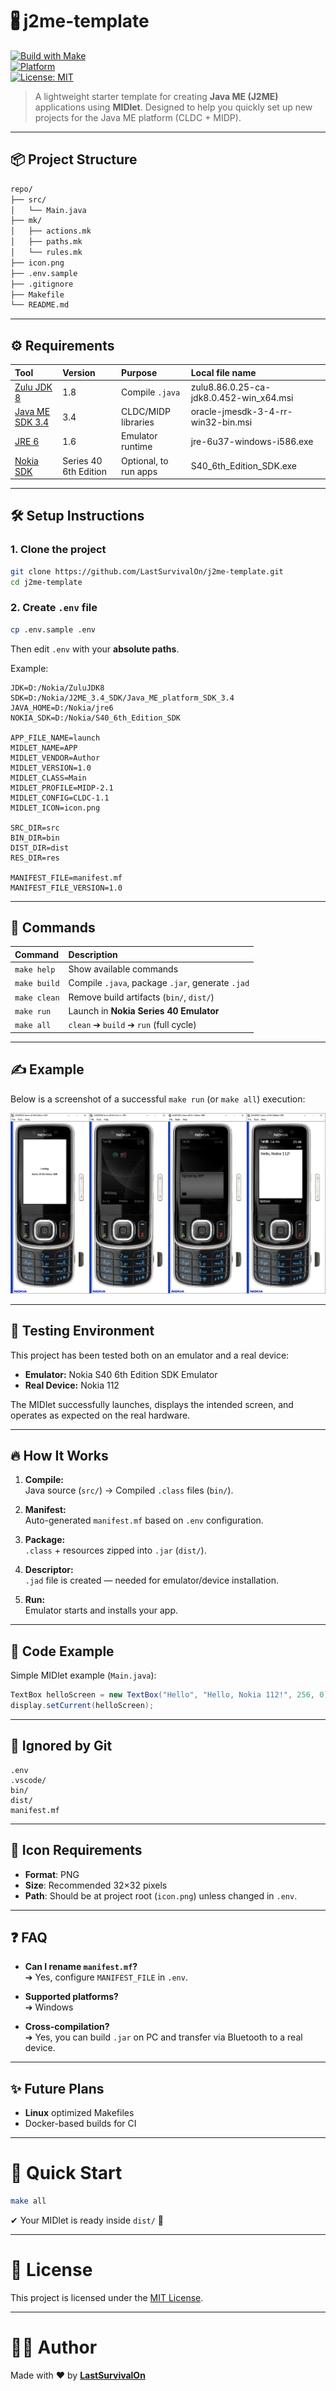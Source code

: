 # 🖁 j2me-template

[![Build with Make](https://img.shields.io/badge/build-makefile-blue)](https://www.gnu.org/software/make/)  
[![Platform](https://img.shields.io/badge/platform-Java%20ME-yellow)](https://en.wikipedia.org/wiki/Java_Platform,_Micro_Edition)  
[![License: MIT](https://img.shields.io/badge/license-MIT-green.svg)](https://opensource.org/licenses/MIT)

> A lightweight starter template for creating **Java ME (J2ME)** applications using **MIDlet**. Designed to help you quickly set up new projects for the Java ME platform (CLDC + MIDP).

---

## 📦 Project Structure

```bash
repo/
├── src/
│   └── Main.java
├── mk/
│   ├── actions.mk
│   ├── paths.mk
│   └── rules.mk
├── icon.png
├── .env.sample
├── .gitignore
├── Makefile
└── README.md
```

---

## ⚙️ Requirements

| Tool | Version | Purpose | Local file name |
|:-----|:--------|:--------|:----------|
| [Zulu JDK 8](https://www.azul.com/core-post-download/?endpoint=zulu&uuid=fb34112f-fa7f-426a-bfec-8753fb05b476) | 1.8 | Compile `.java` | zulu8.86.0.25-ca-jdk8.0.452-win_x64.msi |
| [Java ME SDK 3.4](https://www.oracle.com/java/technologies/javame-sdk-downloads.html) | 3.4 | CLDC/MIDP libraries | oracle-jmesdk-3-4-rr-win32-bin.msi |
| [JRE 6](https://www.oracle.com/ua/java/technologies/javase-java-archive-javase6-downloads.html) | 1.6 | Emulator runtime | jre-6u37-windows-i586.exe |
| [Nokia SDK](https://archive.org/download/s-40-6th-edition-sdk/S40_6th_Edition_SDK.exe) | Series 40 6th Edition | Optional, to run apps | S40_6th_Edition_SDK.exe |

---

## 🛠️ Setup Instructions

### 1. Clone the project
```bash
git clone https://github.com/LastSurvivalOn/j2me-template.git
cd j2me-template
```

### 2. Create `.env` file
```bash
cp .env.sample .env
```
Then edit `.env` with your **absolute paths**.

Example:
```properties
JDK=D:/Nokia/ZuluJDK8
SDK=D:/Nokia/J2ME_3.4_SDK/Java_ME_platform_SDK_3.4
JAVA_HOME=D:/Nokia/jre6
NOKIA_SDK=D:/Nokia/S40_6th_Edition_SDK

APP_FILE_NAME=launch
MIDLET_NAME=APP
MIDLET_VENDOR=Author
MIDLET_VERSION=1.0
MIDLET_CLASS=Main
MIDLET_PROFILE=MIDP-2.1
MIDLET_CONFIG=CLDC-1.1
MIDLET_ICON=icon.png

SRC_DIR=src
BIN_DIR=bin
DIST_DIR=dist
RES_DIR=res

MANIFEST_FILE=manifest.mf
MANIFEST_FILE_VERSION=1.0
```

---

## 🚀 Commands

| Command | Description |
|:--------|:------------|
| `make help` | Show available commands |
| `make build` | Compile `.java`, package `.jar`, generate `.jad` |
| `make clean` | Remove build artifacts (`bin/`, `dist/`) |
| `make run` | Launch in **Nokia Series 40 Emulator** |
| `make all` | `clean` ➔ `build` ➔ `run` (full cycle) |

---

## ✍️ Example

Below is a screenshot of a successful `make run` (or `make all`) execution:

![make run screenshot](img/example.png)

---

## 🧪 Testing Environment

This project has been tested both on an emulator and a real device:

- **Emulator:** Nokia S40 6th Edition SDK Emulator
- **Real Device:** Nokia 112

The MIDlet successfully launches, displays the intended screen, and operates as expected on the real hardware.

---

## 🔥 How It Works

1. **Compile:**  
   Java source (`src/`) → Compiled `.class` files (`bin/`).

2. **Manifest:**  
   Auto-generated `manifest.mf` based on `.env` configuration.

3. **Package:**  
   `.class` + resources zipped into `.jar` (`dist/`).

4. **Descriptor:**  
   `.jad` file is created — needed for emulator/device installation.

5. **Run:**  
   Emulator starts and installs your app.

---

## 📄 Code Example

Simple MIDlet example (`Main.java`):

```java
TextBox helloScreen = new TextBox("Hello", "Hello, Nokia 112!", 256, 0);
display.setCurrent(helloScreen);
```

---

## 🧹 Ignored by Git

```
.env
.vscode/
bin/
dist/
manifest.mf
```

---

## 📸 Icon Requirements

- **Format**: PNG
- **Size**: Recommended 32×32 pixels  
- **Path**: Should be at project root (`icon.png`) unless changed in `.env`.

---

## ❓ FAQ

- **Can I rename `manifest.mf`?**  
  ➔ Yes, configure `MANIFEST_FILE` in `.env`.

- **Supported platforms?**  
  ➔ Windows

- **Cross-compilation?**  
  ➔ Yes, you can build `.jar` on PC and transfer via Bluetooth to a real device.

---

## ✨ Future Plans

- **Linux** optimized Makefiles
- Docker-based builds for CI

---

# 🧠 Quick Start

```bash
make all
```
✔ Your MIDlet is ready inside `dist/` 🚀

---

# 📜 License

This project is licensed under the [MIT License](LICENSE).

---

# 👨‍💻 Author

Made with ❤️ by [**LastSurvivalOn**](https://github.com/LastSurvivalOn)
